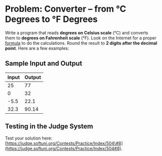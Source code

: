 # Problem: Converter – from °C Degrees to °F Degrees

Write a program that reads **degrees on Celsius scale** \(°C\) and converts them to **degrees on Fahrenheit scale** \(°F\). Look on the Internet for a proper [formula](https://bfy.tw/MrFX "Search in Google") to do the calculations. Round the result to **2 digits after the decimal point**. Here are a few examples:

## Sample Input and Output

| Input | Output |
| --- | --- |
| 25 | 77 |
| 0 | 32 |
| -5.5 | 22.1 |
| 32.3 | 90.14 |

## Testing in the Judge System

Test your solution here: [https://judge.softuni.org/Contests/Practice/Index/504\#8](https://judge.softuni.org/Contests/Practice/Index/504#8).
